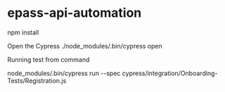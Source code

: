# epass-api-automation

npm install

Open the Cypress
./node_modules/.bin/cypress open


Running test from command

node_modules/.bin/cypress run --spec cypress/integration/Onboarding-Tests/Registration.js
